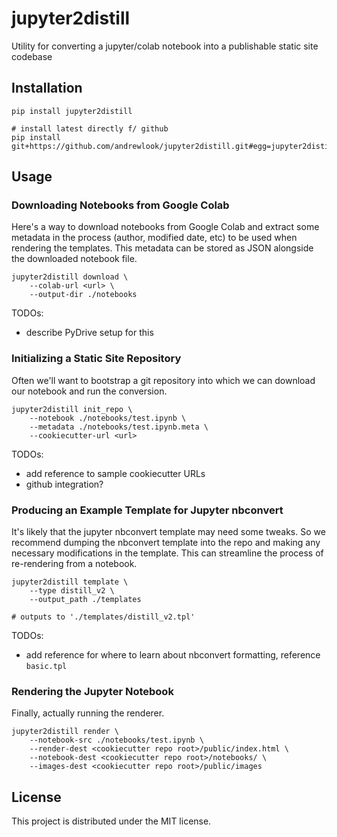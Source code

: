 # jupyter2distill

Utility for converting a jupyter/colab notebook into a publishable static site codebase

## Installation

```
pip install jupyter2distill

# install latest directly f/ github
pip install git+https://github.com/andrewlook/jupyter2distill.git#egg=jupyter2distill
```

## Usage

### Downloading Notebooks from Google Colab

Here's a way to download notebooks from Google Colab and extract some metadata in the
process (author, modified date, etc) to be used when rendering the templates. This
metadata can be stored as JSON alongside the downloaded notebook file.
```
jupyter2distill download \
    --colab-url <url> \
    --output-dir ./notebooks 
```

TODOs:
- describe PyDrive setup for this

### Initializing a Static Site Repository

Often we'll want to bootstrap a git repository into which we can download our notebook
and run the conversion.
```
jupyter2distill init_repo \
    --notebook ./notebooks/test.ipynb \
    --metadata ./notebooks/test.ipynb.meta \
    --cookiecutter-url <url>
```

TODOs:
- add reference to sample cookiecutter URLs
- github integration?

### Producing an Example Template for Jupyter nbconvert

It's likely that the jupyter nbconvert template may need some tweaks. So we recommend
dumping the nbconvert template into the repo and making any necessary modifications
in the template. This can streamline the process of re-rendering from a notebook.
```
jupyter2distill template \
    --type distill_v2 \
    --output_path ./templates

# outputs to './templates/distill_v2.tpl'
```

TODOs:
- add reference for where to learn about nbconvert formatting, reference `basic.tpl`

### Rendering the Jupyter Notebook

Finally, actually running the renderer.

```
jupyter2distill render \
    --notebook-src ./notebooks/test.ipynb \
    --render-dest <cookiecutter repo root>/public/index.html \
    --notebook-dest <cookiecutter repo root>/notebooks/ \
    --images-dest <cookiecutter repo root>/public/images
```

## License

This project is distributed under the MIT license.
